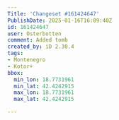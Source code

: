 ```yaml
---
Title: 'Changeset #161424647'
PublishDate: 2025-01-16T16:09:40Z
id: 161424647
user: Osterbotten
comment: Added tomb
created_by: iD 2.30.4
tags:
- Montenegro
- Kotor+
bbox:
  min_lon: 18.7731961
  min_lat: 42.4242915
  max_lon: 18.7731961
  max_lat: 42.4242915

---
```


